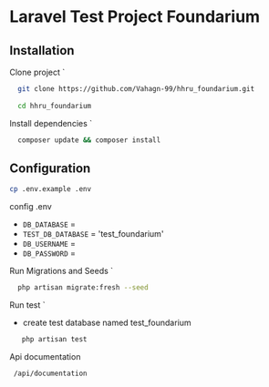 
# Laravel Test Project Foundarium



## Installation

Clone project ` 
```bash
  git clone https://github.com/Vahagn-99/hhru_foundarium.git
  
  cd hhru_foundarium
```
Install dependencies `
```bash
  composer update && composer install
```
 
## Configuration

```bash
cp .env.example .env
```

  config .env
   - `DB_DATABASE` =
   - `TEST_DB_DATABASE` = 'test_foundarium'
   - `DB_USERNAME` =
   - `DB_PASSWORD` =

Run Migrations and Seeds `
```bash
  php artisan migrate:fresh --seed
```

Run test ` 
  - create test database named test_foundarium
 ```bash
    php artisan test
 ```

Api documentation
```http
 /api/documentation
```
